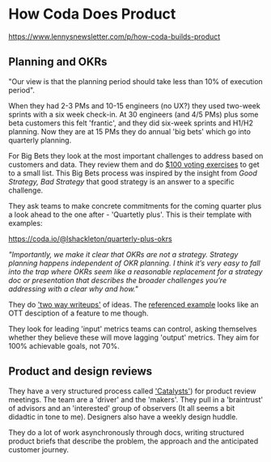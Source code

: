 # How Coda Does Product

https://www.lennysnewsletter.com/p/how-coda-builds-product


## Planning and OKRs

"Our view is that the planning period should take less than 10% of execution period".

When they had 2-3 PMs and 10-15 engineers (no UX?) they used two-week sprints with a six week check-in. At 30 engineers (and 4/5 PMs) plus some beta customers this felt 'frantic', and they did six-week sprints and H1/H2 planning. Now they are at 15 PMs they do annual 'big bets' which go into quarterly planning.

For Big Bets they look at the most important challenges to address based on customers and data. They review them and do [$100 voting exercises](https://coda.io/@lshackleton/100-dollar-voting-exercise?utm_source=newsletter&utm_medium=partnership&utm_campaign=lenny&utm_content=100dollar) to get to a small list. This Big Bets process was inspired by the insight from _Good Strategy, Bad Strategy_ that good strategy is an answer to a specific challenge.

They ask teams to make concrete commitments for the coming quarter plus a look ahead to the one after - 'Quartetly plus'. This is their template with examples:

https://coda.io/@lshackleton/quarterly-plus-okrs

_"Importantly, we make it clear that OKRs are not a strategy. Strategy planning happens independent of OKR planning. I think it’s very easy to fall into the trap where OKRs seem like a reasonable replacement for a strategy doc or presentation that describes the broader challenges you’re addressing with a clear why and how."_

They do ['two way writeups'](https://coda.io/@lshackleton/two-way-writeups-coda-s-secret-to-shipping-fast?utm_source=newsletter&utm_medium=partnership&utm_campaign=lenny&utm_content=twoway) of ideas. The [referenced example](https://coda.io/@lshackleton/two-way-writeups-coda-s-secret-to-shipping-fast/example-inline-toolbar-3?utm_source=newsletter&utm_medium=partnership&utm_campaign=lenny&utm_content=twowayexample) looks like an OTT desciption of a feature to me though.

They look for leading 'input' metrics teams can control, asking themselves whether they believe these will move lagging 'output' metrics. They aim for 100% achievable goals, not 70%.


## Product and design reviews

They have a very structured process called ['Catalysts'](https://coda.io/@david/catalyst-meeting)) for product review meetings. The team are a 'driver' and the 'makers'. They pull in a 'braintrust' of advisors and an 'interested' group of observers (It all seems a bit didadtic in tone to me). Designers also have a weekly design huddle.

They do a lot of work asynchronously through docs, writing structured product briefs that describe the problem, the approach and the anticipated customer journey.





